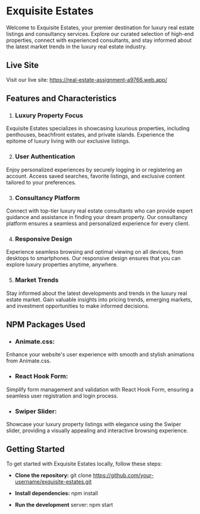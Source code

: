 # Exquisite Estates
Welcome to Exquisite Estates, your premier destination for luxury real estate listings and consultancy services. Explore our curated selection of high-end properties, connect with experienced consultants, and stay informed about the latest market trends in the luxury real estate industry.

## Live Site
Visit our live site: https://real-estate-assignment-a9766.web.app/

## Features and Characteristics
1. ### **Luxury Property Focus**
Exquisite Estates specializes in showcasing luxurious properties, including penthouses, beachfront estates, and private islands. Experience the epitome of luxury living with our exclusive listings.

2. ### **User Authentication**
Enjoy personalized experiences by securely logging in or registering an account. Access saved searches, favorite listings, and exclusive content tailored to your preferences.

3. ### **Consultancy Platform**
Connect with top-tier luxury real estate consultants who can provide expert guidance and assistance in finding your dream property. Our consultancy platform ensures a seamless and personalized experience for every client.

4. ### **Responsive Design**
Experience seamless browsing and optimal viewing on all devices, from desktops to smartphones. Our responsive design ensures that you can explore luxury properties anytime, anywhere.

5. ### **Market Trends**
Stay informed about the latest developments and trends in the luxury real estate market. Gain valuable insights into pricing trends, emerging markets, and investment opportunities to make informed decisions.

## NPM Packages Used
- ### Animate.css:
Enhance your website's user experience with smooth and stylish animations from Animate.css.
* ### React Hook Form:
Simplify form management and validation with React Hook Form, ensuring a seamless user registration and login process.
+ ### Swiper Slider:
Showcase your luxury property listings with elegance using the Swiper slider, providing a visually appealing and interactive browsing experience.

## Getting Started
To get started with Exquisite Estates locally, follow these steps:
- **Clone the repository:** git clone https://github.com/your-username/exquisite-estates.git
* **Install dependencies:** npm install
+ **Run the development** server: npm start
